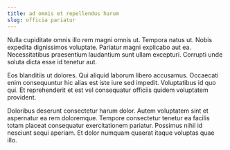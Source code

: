 ```yaml
---
title: ad omnis et repellendus harum
slug: officia pariatur
---
```


Nulla cupiditate omnis illo rem magni omnis ut. Tempora natus ut. Nobis expedita dignissimos voluptate. Pariatur magni explicabo aut ea. Necessitatibus praesentium laudantium sunt ullam excepturi. Corrupti unde soluta dicta esse id tenetur aut.

Eos blanditiis ut dolores. Qui aliquid laborum libero accusamus. Occaecati enim consequuntur hic alias est iste iure sed impedit. Voluptatibus id quo qui. Et reprehenderit et est vel consequatur officiis quidem voluptatem provident.

Doloribus deserunt consectetur harum dolor. Autem voluptatem sint et aspernatur ea rem doloremque. Tempore consectetur tenetur ea facilis totam placeat consequatur exercitationem pariatur. Possimus nihil id nesciunt sequi aperiam. Et dolor numquam quaerat itaque voluptas quae illo.
